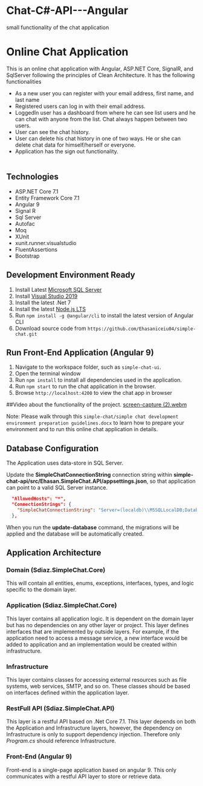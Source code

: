 # Chat-C#-API---Angular
small functionality of the chat application

# Online Chat Application
This is an online chat application with Angular, ASP.NET Core, SignalR, and SqlServer following the principles of Clean Architecture. It has the following functionalities </br> 
 * As a new user you can register with your email address, first name, and last name </br>
 * Registered users can log in with their email address. </br>
 * LoggedIn user has a dashboard from where he can see list users and he can chat with anyone from the list. Chat always happen between two users. </br>
 * User can see the chat history.</br>
 * User can delete his chat history in one of two ways. He or she can delete chat data for himself/herself or everyone.</br>
 * Application has the sign out functionality.</br></br>

## Technologies

* ASP.NET Core 7.1
* Entity Framework Core 7.1
* Angular 9
* Signal R
* Sql Server
* Autofac
* Moq
* XUnit
* xunit.runner.visualstudio
* FluentAssertions
* Bootstrap

## Development Environment Ready

1. Install Latest [Microsoft SQL Server](https://www.microsoft.com/en-us/sql-server/sql-server-downloads)
2. Install [Visual Studio 2019](https://visualstudio.microsoft.com/downloads/)
3. Install the latest .Net 7
4. Install the latest [Node.js LTS](https://nodejs.org/en/)
5. Run `npm install -g @angular/cli` to install the latest version of Angular CLI
6. Download source code from  `https://github.com/Ehasaniceiu04/simple-chat.git` 


## Run Front-End Application (Angular 9)

1. Navigate to the workspace folder, such as `simple-chat-ui`.
2. Open the terminal window
3. Run `npm install` to install all dependencies used in the application.
4. Run `npm start` to run the chat application in the browser.
5. Browse `http://localhost:4200` to view the chat app in browser

##Video about the functionality of the project.
   [screen-capture (2).webm](https://github.com/NSTLRD/Chat-C--Angular/assets/103397605/ab52c17a-459c-42e4-92f0-c0067b0f7177)

Note: Please walk through this `simple-chat/simple chat development environment preparation guidelines.docx` to learn how to prepare your environment and to run this online chat application in details.

## Database Configuration

The Application uses data-store in SQL Server.

Update the **SimpleChatConnectionString** connection string within **simple-chat-api/src/Ehasan.SimpleChat.API/appsettings.json**, so that application can point to a valid SQL Server instance. 

```json
  "AllowedHosts": "*",
  "ConnectionStrings": {
    "SimpleChatConnectionString": "Server=(localdb)\\MSSQLLocalDB;Database=Chat;Trusted_Connection=True;TrustServerCertificate=True"
  },
```

When you run the **update-database** command, the migrations will be applied and the database will be automatically created.

## Application Architecture

### Domain (Sdiaz.SimpleChat.Core)

This will contain all entities, enums, exceptions, interfaces, types, and logic specific to the domain layer.

### Application (Sdiaz.SimpleChat.Core)

This layer contains all application logic. It is dependent on the domain layer but has no dependencies on any other layer or project. This layer defines interfaces that are implemented by outside layers. For example, if the application need to access a message service, a new interface would be added to application and an implementation would be created within infrastructure.

### Infrastructure

This layer contains classes for accessing external resources such as file systems, web services, SMTP, and so on. These classes should be based on interfaces defined within the application layer.


### RestFull API (Sdiaz.SimpleChat.API)

This layer is a restful API based on .Net Core 7.1. This layer depends on both the Application and Infrastructure layers, however, the dependency on Infrastructure is only to support dependency injection. Therefore only *Program.cs* should reference Infrastructure.

### Front-End (Angular 9)

Front-end is a single-page application based on angular 9. This only communicates with a restful API layer to store or retrieve data.


